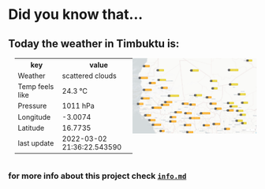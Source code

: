  
  # Did you know that... 
  ## Today the weather in Timbuktu is:

   <div class="row" style = "display:flex">
    <div class="column" style = "flex:50%">
      <table style="margin:5%;margin-top:0px">
        <tr>
          <th>key</th>
          <th>value</th>
        </tr>
        <tr>
          <td>Weather</td>
          <td>scattered clouds</td>
        </tr>
        <tr>
          <td>Temp feels like</td>
          <td>24.3 °C</td>
        </tr>
         <tr>
          <td>Pressure </td>
          <td>1011 hPa</td>
        </tr>
         <tr>
          <td>Longitude</td>
          <td>-3.0074</td>
        </tr>
         <tr>
          <td>Latitude</td>
          <td>16.7735</td>
        </tr>
        <tr>
          <td>last update</td>
          <td>2022-03-02 21:36:22.543590</td>
        </tr>
      </table> 
    </div>
    <div class="column"style = "flex:50%">
      <img src="Timbuktu.png"
        alt="Map Timbuktu"
        style="float: left; margin-right: 10px;" />
    </div>
  </div> 

  ### for more info about this project check [`info.md`](/info.md)
  
